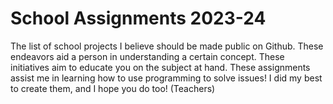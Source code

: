 # School Assignments 2023-24
The list of school projects I believe should be made public on Github. These endeavors aid a person in understanding a certain concept.
These initiatives aim to educate you on the subject at hand. These assignments assist me in learning how to use programming to solve issues! 
I did my best to create them, and I hope you do too! (Teachers)
